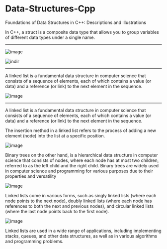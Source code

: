 # Data-Structures-Cpp
Foundations of Data Structures in C++: Descriptions and Illustrations


In C++, a struct is a composite data type that allows you to group variables of different data types under a single name. 
___________________________________________________________________________________________
![image](https://github.com/RsGoksel/Data-Structures-Cpp/assets/80707238/dad9f474-f2fd-411b-a6bb-1236c071ce81) 

![indir](https://github.com/RsGoksel/Data-Structures-Cpp/assets/80707238/cf61d84d-9adf-4a75-9fc9-c9376bc58b92)

__________________________________________________________________________________________

A linked list is a fundamental data structure in computer science that consists of a sequence of elements, each of which contains a value (or data) and a reference (or link) to the next element in the sequence.

![image](https://github.com/RsGoksel/Data-Structures-Cpp/assets/80707238/e57eb448-595e-4292-91fa-05fb3aaf24af)

__________________________________________________________________________________________

A linked list is a fundamental data structure in computer science that consists of a sequence of elements, each of which contains a value (or data) and a reference (or link) to the next element in the sequence.

The insertion method in a linked list refers to the process of adding a new element (node) into the list at a specific position.

![image](https://github.com/RsGoksel/Data-Structures-Cpp/assets/80707238/6cc50a1b-b184-465e-b0f9-c31b6c1f070b)

Binary trees on the other hand, is a hierarchical data structure in computer science that consists of nodes, where each node has at most two children, referred to as the left child and the right child. Binary trees are widely used in computer science and programming for various purposes due to their properties and versatility

![image](https://github.com/RsGoksel/Data-Structures-Cpp/assets/80707238/f1c6f2db-b44d-4714-8be6-8bb55a1f2cbc)


Linked lists come in various forms, such as singly linked lists (where each node points to the next node), doubly linked lists (where each node has references to both the next and previous nodes), and circular linked lists (where the last node points back to the first node). 

![image](https://github.com/RsGoksel/Data-Structures-Cpp/assets/80707238/5870d86a-1d9e-4a71-b6bf-dbc5e9220efb)

Linked lists are used in a wide range of applications, including implementing stacks, queues, and other data structures, as well as in various algorithms and programming problems.

